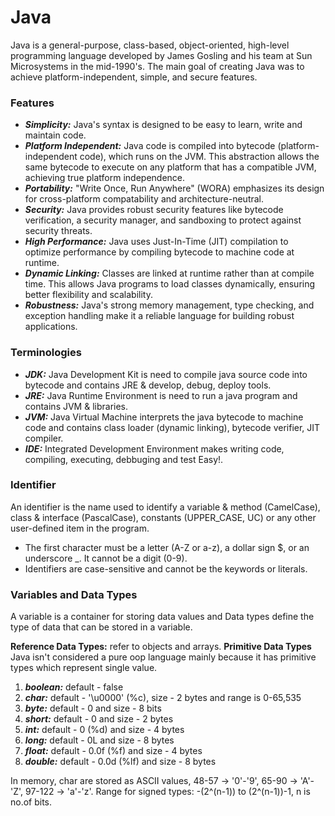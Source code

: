 # Java

Java is a general-purpose, class-based, object-oriented, high-level programming language developed by James Gosling and his team at Sun Microsystems in the mid-1990's. The main goal of creating Java was to achieve platform-independent, simple, and secure features.
### Features
- ***Simplicity:*** Java's syntax is designed to be easy to learn, write and maintain code.
- ***Platform Independent:*** Java code is compiled into bytecode (platform-independent code), which runs on the JVM. This abstraction allows the same bytecode to execute on any platform that has a compatible JVM, achieving true platform independence.
- ***Portability:*** "Write Once, Run Anywhere" (WORA) emphasizes its design for cross-platform compatability and architecture-neutral.
- ***Security:*** Java provides robust security features like bytecode verification, a security manager, and sandboxing to protect against security threats.
- ***High Performance:*** Java uses Just-In-Time (JIT) compilation to optimize performance by compiling bytecode to machine code at runtime.
- ***Dynamic Linking:*** Classes are linked at runtime rather than at compile time. This allows Java programs to load classes dynamically, ensuring better flexibility and scalability.
- ***Robustness:*** Java's strong memory management, type checking, and exception handling make it a reliable language for building robust applications.

### Terminologies
- ***JDK:*** Java Development Kit is need to compile java source code into bytecode and contains JRE & develop, debug, deploy tools.
- ***JRE:*** Java Runtime Environment is need to run a java program and contains JVM & libraries.
- ***JVM:*** Java Virtual Machine interprets the java bytecode to machine code and contains class loader (dynamic linking), bytecode verifier, JIT compiler.
- ***IDE:*** Integrated Development Environment makes writing code, compiling, executing, debbuging and test Easy!.

### Identifier
An identifier is the name used to identify a variable & method (CamelCase), class & interface (PascalCase), constants (UPPER_CASE, UC) or any other user-defined item in the program.
- The first character must be a letter (A-Z or a-z), a dollar sign $, or an underscore _. It cannot be a digit (0-9).
- Identifiers are case-sensitive and cannot be the keywords or literals.

### Variables and Data Types
A variable is a container for storing data values and Data types define the type of data that can be stored in a variable.

**Reference Data Types:** refer to objects and arrays.
**Primitive Data Types**
Java isn't considered a pure oop language mainly because it has primitive types which represent single value.
1. ***boolean:*** default - false
2. ***char:*** default - '\u0000' (%c), size - 2 bytes and range is 0-65,535
3. ***byte:*** default - 0 and size - 8 bits
4. ***short:*** default - 0 and size - 2 bytes
5. ***int:*** default - 0 (%d) and size - 4 bytes
6. ***long:*** default - 0L and size - 8 bytes
7. ***float:*** default - 0.0f (%f) and size - 4 bytes
8. ***double:*** default - 0.0d (%lf) and size - 8 bytes

In memory, char are stored as ASCII values, 48-57 -> '0'-'9', 65-90 -> 'A'-'Z', 97-122 -> 'a'-'z'. 
Range for signed types: -(2^(n-1)) to (2^(n-1))-1, n is no.of bits.
